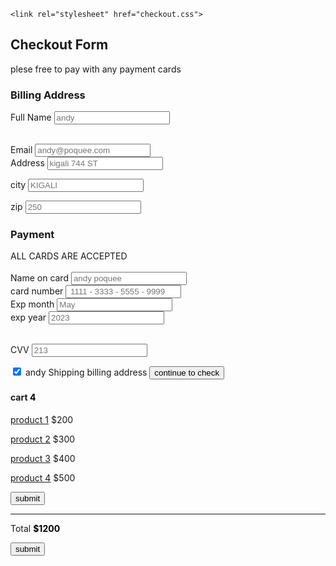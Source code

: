 <!DOCTYPE html>
<html lang="en">
<head>
    <meta charset="UTF-8">
    <meta http-equiv="X-UA-Compatible" content="IE=edge">
    <meta name="viewport" content="width=device-width, initial-scale=1.0">
    <title>Document</title>
    <link rel="stylesheet" href="https://cdnjs.cloudflare.com/ajax/libs/font-awesome/4.7.0/css/font-awesome.min.css">

    <link rel="stylesheet" href="checkout.css">
</head>
<body>
<h2>Checkout Form</h2>

<p>plese free to pay with any payment cards</p>
<div class="row"> 
    <div class="col-74">
        <div class="container">
            <form action="action_pag.php">
<div class="row">
<div class="col-50">
<h3>Billing Address</h3>

<label for="fname"><i class="fa fa-user" ></i>Full Name</label>
<input type="text" id="fname" name="firstname" placeholder="andy">

<br>
<label for="Email"><i class="fa fa-envelope" ></i>Email</label>
<input type="text" id="email" name="Email" placeholder="andy@poquee.com">
<br>
<label for="Address"><i class="fa fa-address-card-o" ></i>Address</label>
<input type="text" id="ddress" name="address" placeholder="kigali 744 ST">
<br>

<label for="ciyt"><i class="fa fa-institution" ></i>city</label>
<input type="text" id="city" name="city" placeholder="KIGALI">

<div class="row">
<div class="col-50">
<label for="zip">zip</label>
<input type="text" id="zip" name="zip" placeholder="250">
</div>
</div>
</div>
<div class="clo-50">
<h3>Payment</h3>
<label for="fname">ALL CARDS ARE ACCEPTED</label>
<div class="icon-container">
    <i class="fa fa-cc-visa" style="color: navy"></i>
    <i class="fa fa-cc-amex" style="color: blue"></i>
    <i class="fa fa-cc-mastercard" style="color: red"></i>
    <i class="fa fa-cc-discover" style="color: orange"></i>
</div>
<br>
<label for="cname">Name on card</label>
<input type="text" id="cname" name="cardname" placeholder="andy poquee">
<br>
<label for="ccnum">card number</label>
<input type="text" id="ccnum" name="carnumber" placeholder=" 1111 - 3333 - 5555 - 9999">
<br>
<label for="expmonth">Exp month</label>
<input type="text" id="expmonth" name="expmonth" placeholder="May">
<br>
<div class="row">
<div class="col-50">
<label for="expyear">exp year</label>
<input type="text" id="expyear" name="expyear" placeholder="2023">
</div>
<br>
<div class="col-50">

<label for="cvv">CVV</label>
<input type="text" id="cvv" name="cvv" placeholder="213">
<br>
</div>
</div>
<div>
</div>

<label>
<input type="checkbox" checked="checked" name="andy">
andy Shipping billing address

</label>

<input type="submit" value="continue to check" class="btn">

</form>
</div>
</div>
<div class="col-50">
<div class="container">
<h4>cart <span class="price" style="color: black"> <i class="fa fa-shopping-cart"></i></b>4</span> </h4>
<p> <a href="#">product 1</a> <span class="price">$200</span></p>
<p> <a href="#">product 2</a> <span class="price">$300</span></p>
<p> <a href="#">product 3</a> <span class="price">$400</span></p>
<p> <a href="#">product 4</a> <span class="price">$500</span></p>
<button>submit</button>
<hr>
<p>Total <span class="price" style="color: black"> <b>$1200</b></span> </p>
<button>submit</button>
    </div>
</div>
</div>

</div>
</div>
</body>
</html>


